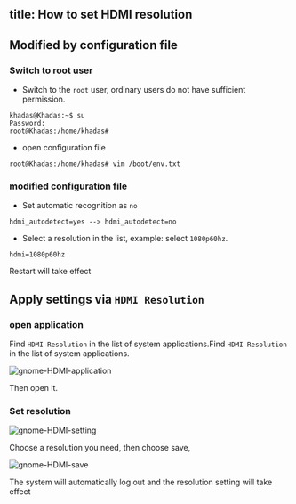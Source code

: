 title: How to set HDMI resolution
---

## Modified by configuration file

### Switch to root user

* Switch to the `root` user, ordinary users do not have sufficient permission.

```shell
khadas@Khadas:~$ su
Password:
root@Khadas:/home/khadas#
```

* open configuration file

```shell
root@Khadas:/home/khadas# vim /boot/env.txt
```

### modified configuration file

* Set automatic recognition as `no`

```shell
hdmi_autodetect=yes --> hdmi_autodetect=no
```

* Select a resolution in the list, example: select `1080p60hz`.

```shell
hdmi=1080p60hz
```

Restart will take effect

## Apply settings via `HDMI Resolution`

### open application

Find `HDMI Resolution` in the list of system applications.Find `HDMI Resolution` in the list of system applications.

![gnome-HDMI-application](/images/vim1/gnome-HDMI-application.png)

Then open it.

### Set resolution

![gnome-HDMI-setting](/images/vim1/gnome-HDMI-setting.png)

Choose a resolution you need, then choose save,

![gnome-HDMI-save](/images/vim1/gnome-HDMI-save.png)

The system will automatically log out and the resolution setting will take effect
